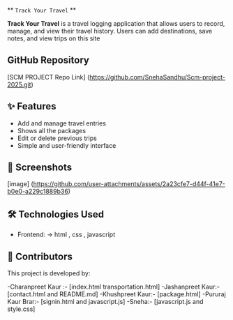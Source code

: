  ** `` Track Your Travel `` **

**Track Your Travel** is a travel logging application that allows users to record, manage, and view their travel history. Users can add destinations, save notes, and view trips on this site 


 
## GitHub Repository 
[SCM PROJECT Repo Link] (https://github.com/SnehaSandhu/Scm-project-2025.git)



## ✨ Features
- Add and manage travel entries
- Shows all the packages
- Edit or delete previous trips
- Simple and user-friendly interface



## 📸 Screenshots
[image] (https://github.com/user-attachments/assets/2a23cfe7-d44f-41e7-b0e0-a229c1889b36)



## 🛠 Technologies Used
- Frontend: 
      -> html , css , javascript



## 👥 Contributors
This project is developed by:

-Charanpreet Kaur :- [index.html  transportation.html]
-Jashanpreet Kaur:-  [contact.html and README.md]
-Khushpreet Kaur:- [package.html]
-Pururaj Kaur Brar:- [signin.html and javascript.js]
-Sneha:- [javascript.js and style.css]


 








